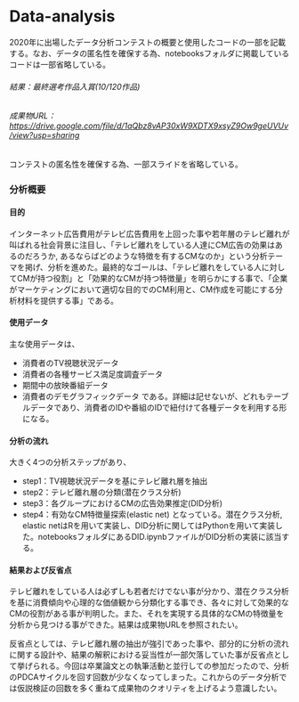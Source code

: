 # Data-analysis
2020年に出場したデータ分析コンテストの概要と使用したコードの一部を記載する。なお、データの匿名性を確保する為、notebooksフォルダに掲載しているコードは一部省略している。

###### 結果：最終選考作品入賞(10/120作品)
###### 成果物URL：https://drive.google.com/file/d/1aQbz8vAP30xW9XDTX9xsyZ9Ow9geUVUv/view?usp=sharing
コンテストの匿名性を確保する為、一部スライドを省略している。

### 分析概要
#### 目的
インターネット広告費用がテレビ広告費用を上回った事や若年層のテレビ離れが叫ばれる社会背景に注目し、「テレビ離れをしている人達にCM広告の効果はあるのだろうか, あるならばどのような特徴を有するCMなのか」という分析テーマを掲げ、分析を進めた。最終的なゴールは、「テレビ離れをしている人に対してCMが持つ役割」と「効果的なCMが持つ特徴量」を明らかにする事で、「企業がマーケティングにおいて適切な目的でのCM利用と、CM作成を可能にする分析材料を提供する事」である。

#### 使用データ
主な使用データは、
- 消費者のTV視聴状況データ
- 消費者の各種サービス満足度調査データ
- 期間中の放映番組データ
- 消費者のデモグラフィックデータ
である。詳細は記せないが、どれもテーブルデータであり、消費者のIDや番組のIDで紐付けて各種データを利用する形になる。

#### 分析の流れ
大きく4つの分析ステップがあり、
- step1：TV視聴状況データを基にテレビ離れ層を抽出
- step2：テレビ離れ層の分類(潜在クラス分析)
- step3：各グループにおけるCMの広告効果推定(DID分析)
- step4：有効なCM特徴量探索(elastic net)
となっている。潜在クラス分析, elastic netはRを用いて実装し、DID分析に関してはPythonを用いて実装した。notebooksフォルダにあるDID.ipynbファイルがDID分析の実装に該当する。

#### 結果および反省点
テレビ離れをしている人は必ずしも若者だけでない事が分かり、潜在クラス分析を基に消費傾向や心理的な価値観から分類化する事でき、各々に対して効果的なCMの役割がある事が判明した。また、それを実現する具体的なCMの特徴量を分析から見つける事ができた。結果は成果物URLを参照されたい。

反省点としては、テレビ離れ層の抽出が強引であった事や、部分的に分析の流れに関する設計や、結果の解釈における妥当性が一部欠落していた事が反省点として挙げられる。今回は卒業論文との執筆活動と並行しての参加だったので、分析のPDCAサイクルを回す回数が少なくなってしまった。これからのデータ分析では仮説検証の回数を多く重ねて成果物のクオリティを上げるよう意識したい。
